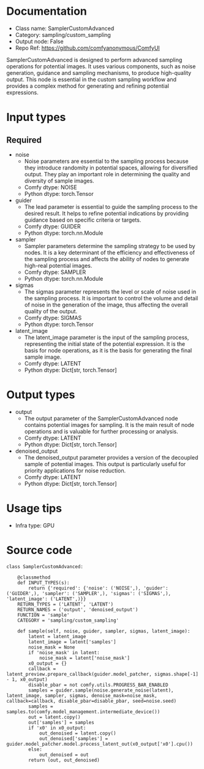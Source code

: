 # Documentation
- Class name: SamplerCustomAdvanced
- Category: sampling/custom_sampling
- Output node: False
- Repo Ref: https://github.com/comfyanonymous/ComfyUI

SamplerCustomAdvanced is designed to perform advanced sampling operations for potential images. It uses various components, such as noise generation, guidance and sampling mechanisms, to produce high-quality output. This node is essential in the custom sampling workflow and provides a complex method for generating and refining potential expressions.

# Input types
## Required
- noise
    - Noise parameters are essential to the sampling process because they introduce randomity in potential spaces, allowing for diversified output. They play an important role in determining the quality and diversity of sample images.
    - Comfy dtype: NOISE
    - Python dtype: torch.Tensor
- guider
    - The lead parameter is essential to guide the sampling process to the desired result. It helps to refine potential indications by providing guidance based on specific criteria or targets.
    - Comfy dtype: GUIDER
    - Python dtype: torch.nn.Module
- sampler
    - Sampler parameters determine the sampling strategy to be used by nodes. It is a key determinant of the efficiency and effectiveness of the sampling process and affects the ability of nodes to generate high-real potential images.
    - Comfy dtype: SAMPLER
    - Python dtype: torch.nn.Module
- sigmas
    - The sigmas parameter represents the level or scale of noise used in the sampling process. It is important to control the volume and detail of noise in the generation of the image, thus affecting the overall quality of the output.
    - Comfy dtype: SIGMAS
    - Python dtype: torch.Tensor
- latent_image
    - The latent_image parameter is the input of the sampling process, representing the initial state of the potential expression. It is the basis for node operations, as it is the basis for generating the final sample image.
    - Comfy dtype: LATENT
    - Python dtype: Dict[str, torch.Tensor]

# Output types
- output
    - The output parameter of the SamplerCustomAdvanced node contains potential images for sampling. It is the main result of node operations and is valuable for further processing or analysis.
    - Comfy dtype: LATENT
    - Python dtype: Dict[str, torch.Tensor]
- denoised_output
    - The denoised_output parameter provides a version of the decoupled sample of potential images. This output is particularly useful for priority applications for noise reduction.
    - Comfy dtype: LATENT
    - Python dtype: Dict[str, torch.Tensor]

# Usage tips
- Infra type: GPU

# Source code
```
class SamplerCustomAdvanced:

    @classmethod
    def INPUT_TYPES(s):
        return {'required': {'noise': ('NOISE',), 'guider': ('GUIDER',), 'sampler': ('SAMPLER',), 'sigmas': ('SIGMAS',), 'latent_image': ('LATENT',)}}
    RETURN_TYPES = ('LATENT', 'LATENT')
    RETURN_NAMES = ('output', 'denoised_output')
    FUNCTION = 'sample'
    CATEGORY = 'sampling/custom_sampling'

    def sample(self, noise, guider, sampler, sigmas, latent_image):
        latent = latent_image
        latent_image = latent['samples']
        noise_mask = None
        if 'noise_mask' in latent:
            noise_mask = latent['noise_mask']
        x0_output = {}
        callback = latent_preview.prepare_callback(guider.model_patcher, sigmas.shape[-1] - 1, x0_output)
        disable_pbar = not comfy.utils.PROGRESS_BAR_ENABLED
        samples = guider.sample(noise.generate_noise(latent), latent_image, sampler, sigmas, denoise_mask=noise_mask, callback=callback, disable_pbar=disable_pbar, seed=noise.seed)
        samples = samples.to(comfy.model_management.intermediate_device())
        out = latent.copy()
        out['samples'] = samples
        if 'x0' in x0_output:
            out_denoised = latent.copy()
            out_denoised['samples'] = guider.model_patcher.model.process_latent_out(x0_output['x0'].cpu())
        else:
            out_denoised = out
        return (out, out_denoised)
```
